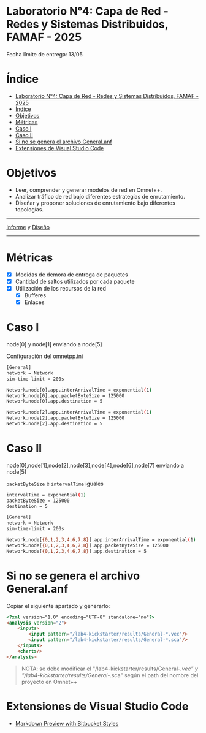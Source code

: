 # Laboratorio N°4: Capa de Red - Redes y Sistemas Distribuidos, FAMAF - 2025

Fecha límite de entrega: 13/05

# Índice

- [Laboratorio N°4: Capa de Red - Redes y Sistemas Distribuidos, FAMAF - 2025](#laboratorio-n4-capa-de-red---redes-y-sistemas-distribuidos-famaf---2025)
- [Índice](#índice)
- [Objetivos](#objetivos)
- [Métricas](#métricas)
- [Caso I](#caso-i)
- [Caso II](#caso-ii)
- [Si no se genera el archivo General.anf](#si-no-se-genera-el-archivo-generalanf)
- [Extensiones de Visual Studio Code](#extensiones-de-visual-studio-code)

# Objetivos

- Leer, comprender y generar modelos de red en Omnet++.
- Analizar tráfico de red bajo diferentes estrategias de enrutamiento.
- Diseñar y proponer soluciones de enrutamiento bajo diferentes topologías.

------


[Informe](documents/Informe.md) y [Diseño](documents/Design.md)

------

# Métricas

- [x] Medidas de demora de entrega de paquetes
- [x] Cantidad de saltos utilizados por cada paquete
- [x] Utilización de los recursos de la red
  - [x] Bufferes
  - [x] Enlaces

# Caso I

node[0] y node[1] enviando a node[5]

Configuración del omnetpp.ini

```bash
[General]
network = Network
sim-time-limit = 200s

Network.node[0].app.interArrivalTime = exponential(1)
Network.node[0].app.packetByteSize = 125000
Network.node[0].app.destination = 5

Network.node[2].app.interArrivalTime = exponential(1)
Network.node[2].app.packetByteSize = 125000
Network.node[2].app.destination = 5
```

# Caso II

node[0],node[1],node[2],node[3],node[4],node[6],node[7] enviando a node[5]

`packetByteSize` e `intervalTime` iguales

```bash
intervalTime = exponential(1)
packetByteSize = 125000
destination = 5
```

```bash
[General]
network = Network
sim-time-limit = 200s

Network.node[{0,1,2,3,4,6,7,8}].app.interArrivalTime = exponential(1)
Network.node[{0,1,2,3,4,6,7,8}].app.packetByteSize = 125000
Network.node[{0,1,2,3,4,6,7,8}].app.destination = 5
```

# Si no se genera el archivo General.anf

Copiar el siguiente apartado y generarlo:

```html
<?xml version="1.0" encoding="UTF-8" standalone="no"?>
<analysis version="2">
    <inputs>
        <input pattern="/lab4-kickstarter/results/General-*.vec"/>
        <input pattern="/lab4-kickstarter/results/General-*.sca"/>
    </inputs>
    <charts/>
</analysis>
```

> NOTA: se debe modificar el "/lab4-kickstarter/results/General-*.vec" y "/lab4-kickstarter/results/General-*.sca" según el path del nombre del proyecto en Omnet++

# Extensiones de Visual Studio Code

- [Markdown Preview with Bitbucket Styles](https://marketplace.visualstudio.com/items/?itemName=hbrok.markdown-preview-bitbucket)
